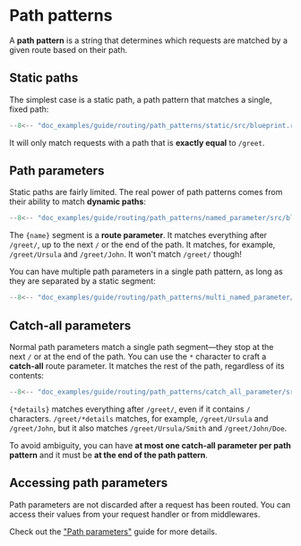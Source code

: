 # Path patterns

A **path pattern** is a string that determines which requests are matched by a given route based on their path.

## Static paths

The simplest case is a static path, a path pattern that matches a single, fixed path:

```rust hl_lines="6"
--8<-- "doc_examples/guide/routing/path_patterns/static/src/blueprint.rs"
```

It will only match requests with a path that is **exactly equal** to `/greet`.

## Path parameters

Static paths are fairly limited. The real power of path patterns comes from their ability to match **dynamic paths**:

```rust hl_lines="6"
--8<-- "doc_examples/guide/routing/path_patterns/named_parameter/src/blueprint.rs"
```

The `{name}` segment is a **route parameter**.
It matches everything after `/greet/`, up to the next `/` or the end of the path.
It matches, for example, `/greet/Ursula` and `/greet/John`. It won't match `/greet/` though!

You can have multiple path parameters in a single path pattern, as long as they are separated by a static segment:

```rust hl_lines="8"
--8<-- "doc_examples/guide/routing/path_patterns/multi_named_parameter/src/blueprint.rs"
```

## Catch-all parameters

Normal path parameters match a single path segment—they stop at the next `/` or at the end of the path.
You can use the `*` character to craft a **catch-all** route parameter. It matches the rest of the path, regardless of its contents:

```rust hl_lines="6"
--8<-- "doc_examples/guide/routing/path_patterns/catch_all_parameter/src/blueprint.rs"
```

`{*details}` matches everything after `/greet/`, even if it contains `/` characters.
`/greet/*details` matches, for example, `/greet/Ursula` and `/greet/John`, but it also matches `/greet/Ursula/Smith` and `/greet/John/Doe`.

To avoid ambiguity,
you can have **at most one catch-all parameter per path pattern** and it must be **at the end of the path pattern**.

## Accessing path parameters

Path parameters are not discarded after a request has been routed.
You can access their values from your request handler or from middlewares.

Check out the ["Path parameters"](../request_data/path/path_parameters.md) guide for more details.

[PathParams]: ../../api_reference/pavex/request/path/struct.PathParams.html
